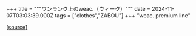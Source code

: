 +++
title = """ワンランク上のweac.（ウィーク）"""
date = 2024-11-07T03:03:39.000Z
tags = ["clothes","ZABOU"]
+++
”weac. premium line"

[[source]](https://zabou.org/2024/11/07/311059/)
